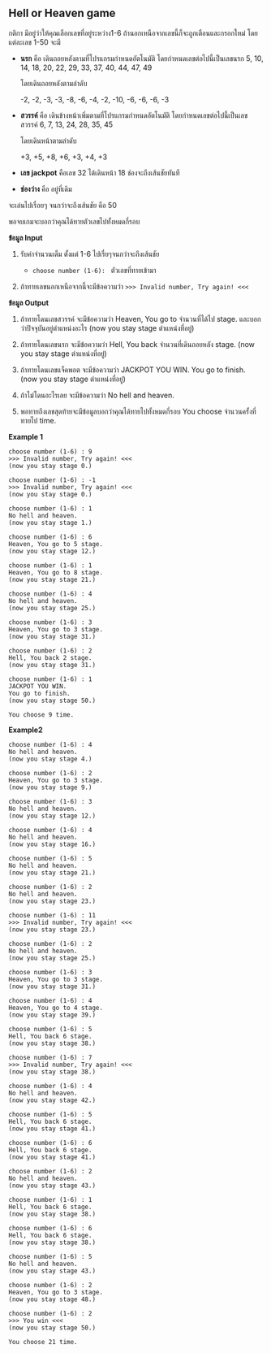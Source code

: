 ## Hell or Heaven game

กติกา มีอยู่ว่าให้คุณเลือกเลขที่อยู่ระหว่าง1-6 ถ้านอกเหนือจากเลขนี้ก็จะถูกเตือนและกรอกใหม่ โดยแต่ละเลข 1-50 จะมี


-   **นรก** คือ เดินถอยหลังตามที่โปรแกรมกำหนดอัตโนมัติ
โดยกำหนดเลขต่อไปนี้เป็นเลขนรก
5, 10, 14, 18, 20, 22, 29, 33, 37, 40, 44, 47, 49

	โดยเดินถอยหลังตามลำดับ

	-2, -2, -3, -3, -8, -6, -4, -2, -10, -6, -6, -6, -3

-   **สวรรค์**  คือ เดินข้างหน้าเพิ่มตามที่โปรแกรมกำหนดอัตโนมัติ
โดยกำหนดเลขต่อไปนี้เป็นเลขสวรรค์
6, 7, 13, 24, 28, 35, 45

	โดยเดินหน้าตามลำดับ

	+3, +5, +8, +6, +3, +4, +3
-   **เลข jackpot** คือเลข 32 ได้เดินหน้า 18  ช่องจะถึงเส้นชัยทันที
-   **ช่องว่าง** คือ อยู่ที่เดิม

จะเล่นไปเรื่อยๆ จนกว่าจะถึงเส้นชัย คือ 50

พอจบเกมจะบอกว่าคุณได้ทายตัวเลขไปทั้งหมดกี่รอบ

**ข้อมูล Input**

1.  รับค่าจำนวนเต็ม ตั้งแต่ 1-6 ไปเรื่ยๆจนกว่าจะถึงเส้นชัย
    -   `choose number (1-6): ` ตัวเลขที่ทายเข้ามา

2. ถ้าทายเลขนอกเหนือจากนี้จะมีข้อความว่า
`>>> Invalid number, Try again! <<<`

**ข้อมูล Output**

1.  ถ้าทายโดนเลขสวรรค์ จะมีข้อความว่า
Heaven, You go to จำนวนที่ได้ไป stage.
และบอกว่าปัจจุบันอยู่ตำแหน่งอะไร
(now you stay stage ตำแหน่งที่อยู่)

2.  ถ้าทายโดนเลขนรก จะมีข้อความว่า
Hell, You back จำนวนที่เดินถอยหลัง stage.
(now you stay stage ตำแหน่งที่อยู่)

3.  ถ้าทายโดนเลขแจ็คพอต จะมีข้อความว่า
JACKPOT YOU WIN.
You go to finish.
(now you stay stage ตำแหน่งที่อยู่)

4.  ถ้าไม่โดนอะไรเลย จะมีข้อความว่า
No hell and heaven.

5.  พอทายถึงเลขสุดท้ายจะมีข้อมูลบอกว่าคุณได้ทายไปทั้งหมดกี่รอบ
You choose จำนวนครั้งที่ทายไป time.


**Example 1**
```
choose number (1-6) : 9
>>> Invalid number, Try again! <<<
(now you stay stage 0.)

choose number (1-6) : -1
>>> Invalid number, Try again! <<<
(now you stay stage 0.)

choose number (1-6) : 1
No hell and heaven.
(now you stay stage 1.)

choose number (1-6) : 6
Heaven, You go to 5 stage.
(now you stay stage 12.)

choose number (1-6) : 1
Heaven, You go to 8 stage.
(now you stay stage 21.)

choose number (1-6) : 4
No hell and heaven.
(now you stay stage 25.)

choose number (1-6) : 3
Heaven, You go to 3 stage.
(now you stay stage 31.)

choose number (1-6) : 2
Hell, You back 2 stage.
(now you stay stage 31.)

choose number (1-6) : 1
JACKPOT YOU WIN.
You go to finish.
(now you stay stage 50.)

You choose 9 time.
```

**Example2**

```
choose number (1-6) : 4
No hell and heaven.
(now you stay stage 4.)

choose number (1-6) : 2
Heaven, You go to 3 stage.
(now you stay stage 9.)

choose number (1-6) : 3
No hell and heaven.
(now you stay stage 12.)

choose number (1-6) : 4
No hell and heaven.
(now you stay stage 16.)

choose number (1-6) : 5
No hell and heaven.
(now you stay stage 21.)

choose number (1-6) : 2
No hell and heaven.
(now you stay stage 23.)

choose number (1-6) : 11
>>> Invalid number, Try again! <<<
(now you stay stage 23.)

choose number (1-6) : 2
No hell and heaven.
(now you stay stage 25.)

choose number (1-6) : 3
Heaven, You go to 3 stage.
(now you stay stage 31.)

choose number (1-6) : 4
Heaven, You go to 4 stage.
(now you stay stage 39.)

choose number (1-6) : 5
Hell, You back 6 stage.
(now you stay stage 38.)

choose number (1-6) : 7
>>> Invalid number, Try again! <<<
(now you stay stage 38.)

choose number (1-6) : 4
No hell and heaven.
(now you stay stage 42.)

choose number (1-6) : 5
Hell, You back 6 stage.
(now you stay stage 41.)

choose number (1-6) : 6
Hell, You back 6 stage.
(now you stay stage 41.)

choose number (1-6) : 2
No hell and heaven.
(now you stay stage 43.)

choose number (1-6) : 1
Hell, You back 6 stage.
(now you stay stage 38.)

choose number (1-6) : 6
Hell, You back 6 stage.
(now you stay stage 38.)

choose number (1-6) : 5
No hell and heaven.
(now you stay stage 43.)

choose number (1-6) : 2
Heaven, You go to 3 stage.
(now you stay stage 48.)

choose number (1-6) : 2
>>> You win <<<
(now you stay stage 50.)

You choose 21 time.
```
